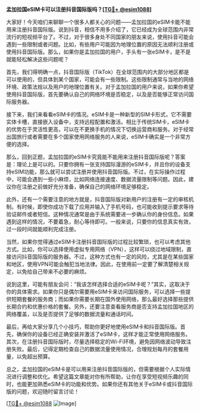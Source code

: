 **孟加拉国eSIM卡可以注册抖音国际版吗？[[TG💪+ @esim1088](https://t.me/s/esim1088)]**

大家好！今天咱们来聊聊一个很多人都关心的问题——孟加拉国的eSIM卡能不能用来注册抖音国际版。说到抖音，相信不用多介绍了，它已经成为全球范围内非常流行的短视频平台了。不过，对于很多身处不同国家的朋友来说，使用抖音可能会遇到一些限制或者问题。比如，有些用户可能因为地理位置的原因无法顺利注册或使用抖音国际版。那么，如果你是孟加拉国的用户，手头有一张eSIM卡，是不是就能轻松解决这些问题呢？

首先，我们得明确一点，抖音国际版（TikTok）在全球范围内的大部分地区都是可以使用的，但具体到某个国家，可能会有一些限制。这些限制通常与当地的网络环境、政策法规以及用户的地理位置有关。对于孟加拉国的用户来说，如果你希望使用抖音国际版，首先要确认自己的网络环境是否稳定，以及是否能够正常访问国际服务器。

接下来，我们来看看eSIM卡的情况。eSIM卡是一种新型的SIM卡形式，它不需要实体卡槽，直接嵌入设备中，支持远程配置和激活。相比于传统SIM卡，eSIM卡的优势在于灵活性更高，可以在不更换手机的情况下切换运营商和服务。对于经常出国旅行或者需要在多个国家使用网络服务的人来说，eSIM卡确实是一个非常方便的选择。

那么，回到正题，孟加拉国的eSIM卡究竟能不能用来注册抖音国际版呢？答案是：理论上是可以的。只要你拥有一张支持国际漫游的eSIM卡，并且你的设备支持eSIM功能，那么就可以尝试注册并使用抖音国际版。不过，在实际操作过程中，可能会遇到一些小麻烦，比如网络连接速度、数据流量限制等问题。因此，建议你在注册之前做好充分准备，确保自己的网络环境足够稳定。

此外，还有一个需要注意的地方就是，抖音国际版对新用户的注册有一定的审核机制。有时候，即使你成功下载了应用并输入了手机号码，也可能收到提示要求等待验证邮件或者短信。这种情况通常是由于系统需要进一步确认你的身份信息。如果遇到这样的情况，不要着急，耐心等待即可。一般来说，只要你的信息真实有效，过一段时间就能顺利完成注册。

当然，如果你觉得通过eSIM卡注册抖音国际版的过程比较繁琐，也可以考虑其他方式。比如，你可以选择使用虚拟专用网络（VPN），这样可以绕过地域限制，直接访问抖音国际版的服务器。不过，这种方式也有一定的风险，尤其是在某些国家和地区，使用VPN可能会触犯当地法律。因此，在使用前一定要了解清楚相关规定，以免给自己带来不必要的麻烦。

说到这里，可能有朋友会问：“我该怎样选择合适的eSIM卡呢？”其实，这取决于你的具体需求。如果你只是偶尔需要用eSIM卡来访问国际服务，可以选择一些提供短期套餐的服务商；而如果你需要长期在国外使用网络，那么最好选择那些提供长期合约和优惠价格的套餐。另外，还要注意查看服务商是否支持孟加拉国地区的网络覆盖，以及是否提供了足够的数据流量和通话时间。

最后，再给大家分享几个小技巧，帮助你更好地使用eSIM卡和抖音国际版。首先，确保你的设备已经正确安装并激活了eSIM卡，这样才能正常使用网络服务。其次，在注册抖音国际版时，尽量选择稳定的Wi-Fi环境，避免因网络波动导致注册失败。最后，记得定期检查自己的数据流量使用情况，合理规划每月的套餐用量，以免超出预算。

总之，孟加拉国的eSIM卡是可以用来注册抖音国际版的，但需要根据个人实际情况进行调整和优化。希望这篇文章能对你有所帮助，让你在享受短视频乐趣的同时，也能更加熟悉eSIM卡的功能和优势。如果你还有其他关于eSIM卡或抖音国际版的问题，欢迎随时留言讨论！

[[TG💪+ @esim1088](https://t.me/s/esim1088) ![Image](https://i.postimg.cc/4NQfJmqS/Snipaste-2025-05-13-00-14-12.png)]